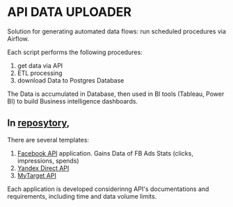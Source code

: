 # API DATA UPLOADER 

Solution for generating automated data flows: run scheduled procedures via Airflow.

Each script performs the following procedures:
1) get data via API 
2) ETL processing
3) download Data to Postgres Database

The Data is accumulated in Database, then used in BI tools (Tableau, Power BI) to build Business intelligence dashboards.

## In [reposytory](https://github.com/AnastasiiaFomich/API-dataflows), 
There are several templates:
1) [Facebook API](https://github.com/AnastasiiaFomich/API-dataflows/blob/main/Airflow%20DAG:%20get%20FB%20API%20data%20with%20Python.py) application. Gains Data of FB Ads Stats (clicks, impressions, spends)
2) [Yandex Direct API](https://github.com/AnastasiiaFomich/API-dataflows/blob/main/Airflow%20DAG:%20get%20Yandex%20Direct%20API%20data%20with%20Python.py)
3) [MyTarget API](https://github.com/AnastasiiaFomich/API-dataflows/blob/main/Airflow%20DAG:%20get%20MyTarget%20API%20data%20with%20Python.py)

Each application is developed considerinng API's documentations and requirements, including time and data volume limits.





